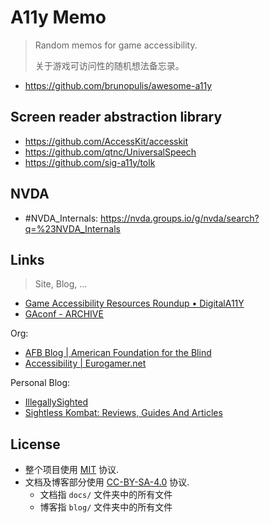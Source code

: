# A11y Memo

> Random memos for game accessibility.
>
> 关于游戏可访问性的随机想法备忘录。


- https://github.com/brunopulis/awesome-a11y


## Screen reader abstraction library
- https://github.com/AccessKit/accesskit
- https://github.com/qtnc/UniversalSpeech
- https://github.com/sig-a11y/tolk


## NVDA

- #NVDA_Internals: https://nvda.groups.io/g/nvda/search?q=%23NVDA_Internals


## Links
> Site, Blog, ...

- [Game Accessibility Resources Roundup • DigitalA11Y](https://www.digitala11y.com/game-accessibility-resources-roundup/)
- [GAconf - ARCHIVE](https://www.gaconf.com/archive/)


Org:
- [AFB Blog | American Foundation for the Blind](https://www.afb.org/blog)
- [Accessibility | Eurogamer.net](https://www.eurogamer.net/topics/accessibility)

Personal Blog:
- [IllegallySighted](https://www.illegallysighted.com/)
- [Sightless Kombat: Reviews, Guides And Articles](http://www.reviews.sightlesskombat.com/)


## License

- 整个项目使用 [MIT](./LICENSE) 协议.
- 文档及博客部分使用 [CC-BY-SA-4.0](./LICENSE-docs) 协议.
    - 文档指 `docs/` 文件夹中的所有文件
    - 博客指 `blog/` 文件夹中的所有文件
